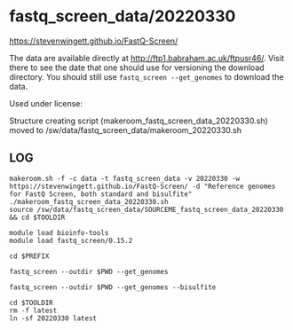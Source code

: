 fastq_screen_data/20220330
========================

<https://stevenwingett.github.io/FastQ-Screen/>


The data are available directly at <http://ftp1.babraham.ac.uk/ftpusr46/>.  Visit there to see the date that one should use for versioning the download directory.
You should still use `fastq_screen --get_genomes` to download the data.

Used under license:



Structure creating script (makeroom_fastq_screen_data_20220330.sh) moved to /sw/data/fastq_screen_data/makeroom_20220330.sh

LOG
---

    makeroom.sh -f -c data -t fastq_screen_data -v 20220330 -w https://stevenwingett.github.io/FastQ-Screen/ -d "Reference genomes for FastQ Screen, both standard and bisulfite" 
    ./makeroom_fastq_screen_data_20220330.sh 
    source /sw/data/fastq_screen_data/SOURCEME_fastq_screen_data_20220330 && cd $TOOLDIR

    module load bioinfo-tools
    module load fastq_screen/0.15.2

    cd $PREFIX

    fastq_screen --outdir $PWD --get_genomes

    fastq_screen --outdir $PWD --get_genomes --bisulfite

    cd $TOOLDIR
    rm -f latest
    ln -sf 20220330 latest
